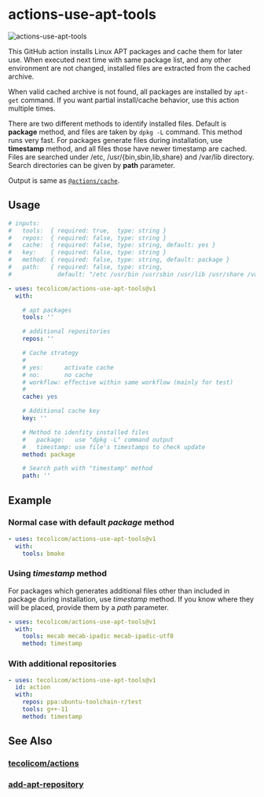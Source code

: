 # actions-use-apt-tools

![actions-use-apt-tools](https://github.com/tecolicom/actions-use-apt-tools/actions/workflows/test.yml/badge.svg)

This GitHub action installs Linux APT packages and cache them for later
use.  When executed next time with same package list, and any other
environment are not changed, installed files are extracted from the
cached archive.

When valid cached archive is not found, all packages are installed by
`apt-get` command.  If you want partial install/cache behavior, use
this action multiple times.

There are two different methods to identify installed files.  Default
is **package** method, and files are taken by `dpkg -L` command.  This
method runs very fast.  For packages generate files during
installation, use **timestamp** method, and all files those have newer
timestamp are cached.  Files are searched under /etc,
/usr/{bin,sbin,lib,share} and /var/lib directory.  Search directories
can be given by **path** parameter.

Output is same as [`@actions/cache`](https://github.com/actions/cache).

## Usage

```yaml
# inputs:
#   tools:  { required: true,  type: string }
#   repos:  { required: false, type: string }
#   cache:  { required: false, type: string, default: yes }
#   key:    { required: false, type: string }
#   method: { required: false, type: string, default: package }
#   path:   { required: false, type: string,
#             default: "/etc /usr/bin /usr/sbin /usr/lib /usr/share /var/lib" }

- uses: tecolicom/actions-use-apt-tools@v1
  with:

    # apt packages
    tools: ''

    # additional repositories
    repos: ''

    # Cache strategy
    #
    # yes:      activate cache
    # no:       no cache
    # workflow: effective within same workflow (mainly for test)
    #
    cache: yes

    # Additional cache key
    key: ''

    # Method to idenfity installed files
    #   package:   use "dpkg -L" command output
    #   timestamp: use file's timestamps to check update
    method: package

    # Search path with "timestamp" method
    path: ''
```

## Example

### Normal case with default *package* method

```yaml
- uses: tecolicom/actions-use-apt-tools@v1
  with:
    tools: bmake
```

### Using *timestamp* method

For packages which generates additional files other than included in
package during installation, use *timestamp* method.  If you know
where they will be placed, provide them by a *path* parameter.

```yaml
- uses: tecolicom/actions-use-apt-tools@v1
  with:
    tools: mecab mecab-ipadic mecab-ipadic-utf8
    method: timestamp
```

### With additional repositories

```yaml
- uses: tecolicom/actions-use-apt-tools@v1
  id: action
  with:
    repos: ppa:ubuntu-toolchain-r/test
    tools: g++-11
    method: timestamp
```

## See Also

### [tecolicom/actions](https://github.com/tecolicom/actions)

### [add-apt-repository](https://manpages.ubuntu.com/manpages/trusty/man1/add-apt-repository.1.html)

